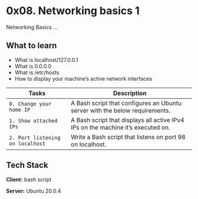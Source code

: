 
# 0x08. Networking basics 1

Networking Basics ...

## What to learn
- What is localhost/127.0.0.1
- What is 0.0.0.0
- What is /etc/hosts
- How to display your machine’s active network interfaces

| Tasks             | Description                                                                |
| ----------------- | ------------------------------------------------------------------ |
| `0. Change your home IP` | A Bash script that configures an Ubuntu server with the below requirements. |
| `1. Show attached IPs`| A Bash script that displays all active IPv4 IPs on the machine it’s executed on. |
| `2. Port listening on localhost` | Write a Bash script that listens on port 98 on localhost. |



## Tech Stack

**Client:** bash script

**Server:** Ubuntu 20.0.4

